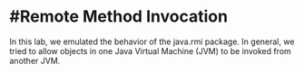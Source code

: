 #Remote Method Invocation
========================
In this lab, we emulated the behavior of the java.rmi package. In general, we tried to allow objects in one Java Virtual Machine (JVM) to be invoked from another JVM.


